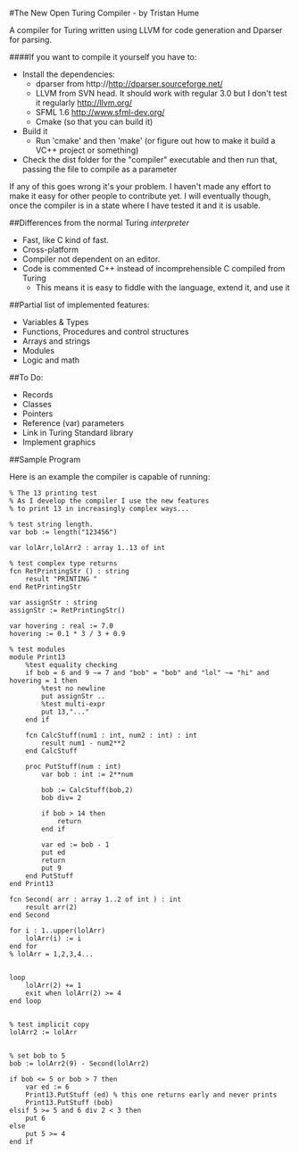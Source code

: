 #The New Open Turing Compiler - by Tristan Hume

A compiler for Turing written using LLVM for code generation and Dparser for parsing.

####If you want to compile it yourself you have to:
 * Install the dependencies:
   * dparser from http://http://dparser.sourceforge.net/
   * LLVM from SVN head. It should work with regular 3.0 but I don't test it regularly http://llvm.org/
   * SFML 1.6 http://www.sfml-dev.org/
   * Cmake (so that you can build it)
 * Build it
   * Run 'cmake' and then 'make' (or figure out how to make it build a VC++ project or something)
 * Check the dist folder for the "compiler" executable and then run that, passing the file to compile as a parameter

If any of this goes wrong it's your problem. I haven't made any effort to make it easy for other people to contribute yet.
I will eventually though, once the compiler is in a state where I have tested it and it is usable.

##Differences from the normal Turing *interpreter*
 * Fast, like C kind of fast.
 * Cross-platform
 * Compiler not dependent on an editor.
 * Code is commented C++ instead of incomprehensible C compiled from Turing
 	* This means it is easy to fiddle with the language, extend it, and use it

##Partial list of implemented features:
 * Variables & Types
 * Functions, Procedures and control structures
 * Arrays and strings
 * Modules
 * Logic and math

##To Do:
 * Records
 * Classes
 * Pointers
 * Reference (var) parameters
 * Link in Turing Standard library
 * Implement graphics

##Sample Program

Here is an example the compiler is capable of running:

```
% The 13 printing test
% As I develop the compiler I use the new features
% to print 13 in increasingly complex ways...

% test string length.
var bob := length("123456")

var lolArr,lolArr2 : array 1..13 of int

% test complex type returns
fcn RetPrintingStr () : string
    result "PRINTING "
end RetPrintingStr

var assignStr : string
assignStr := RetPrintingStr()

var hovering : real := 7.0
hovering := 0.1 * 3 / 3 + 0.9

% test modules
module Print13
    %test equality checking
    if bob = 6 and 9 ~= 7 and "bob" = "bob" and "lol" ~= "hi" and hovering = 1 then
        %test no newline
        put assignStr ..
        %test multi-expr
        put 13,"..."
    end if

    fcn CalcStuff(num1 : int, num2 : int) : int
        result num1 - num2**2
    end CalcStuff

    proc PutStuff(num : int)
        var bob : int := 2**num

        bob := CalcStuff(bob,2)
        bob div= 2

        if bob > 14 then
            return
        end if

        var ed := bob - 1    
        put ed
        return
        put 9
    end PutStuff
end Print13

fcn Second( arr : array 1..2 of int ) : int
    result arr(2)
end Second

for i : 1..upper(lolArr)
    lolArr(i) := i
end for
% lolArr = 1,2,3,4...


loop
    lolArr(2) += 1
    exit when lolArr(2) >= 4
end loop


% test implicit copy
lolArr2 := lolArr


% set bob to 5
bob := lolArr2(9) - Second(lolArr2)

if bob <= 5 or bob > 7 then
    var ed := 6
    Print13.PutStuff (ed) % this one returns early and never prints
    Print13.PutStuff (bob)
elsif 5 >= 5 and 6 div 2 < 3 then
    put 6
else
    put 5 >= 4
end if
 ```